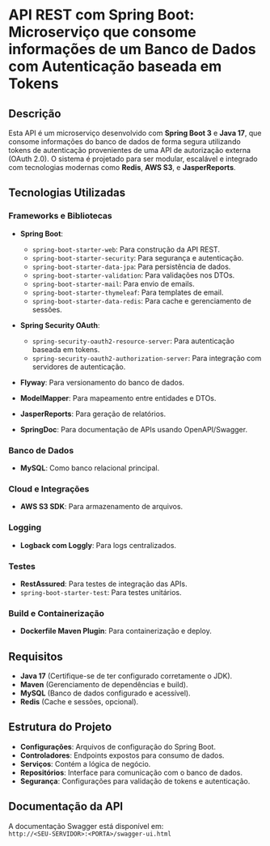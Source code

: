# API REST com Spring Boot: Microserviço que consome informações de um Banco de Dados com Autenticação baseada em Tokens

## Descrição

Esta API é um microserviço desenvolvido com **Spring Boot 3** e **Java 17**, que consome informações do banco de dados de forma segura utilizando tokens de autenticação provenientes de uma API de autorização externa (OAuth 2.0). O sistema é projetado para ser modular, escalável e integrado com tecnologias modernas como **Redis**, **AWS S3**, e **JasperReports**.

## Tecnologias Utilizadas

### Frameworks e Bibliotecas
- **Spring Boot**:
  - `spring-boot-starter-web`: Para construção da API REST.
  - `spring-boot-starter-security`: Para segurança e autenticação.
  - `spring-boot-starter-data-jpa`: Para persistência de dados.
  - `spring-boot-starter-validation`: Para validações nos DTOs.
  - `spring-boot-starter-mail`: Para envio de emails.
  - `spring-boot-starter-thymeleaf`: Para templates de email.
  - `spring-boot-starter-data-redis`: Para cache e gerenciamento de sessões.

- **Spring Security OAuth**:
  - `spring-security-oauth2-resource-server`: Para autenticação baseada em tokens.
  - `spring-security-oauth2-authorization-server`: Para integração com servidores de autenticação.

- **Flyway**: Para versionamento do banco de dados.

- **ModelMapper**: Para mapeamento entre entidades e DTOs.

- **JasperReports**: Para geração de relatórios.

- **SpringDoc**: Para documentação de APIs usando OpenAPI/Swagger.

### Banco de Dados
- **MySQL**: Como banco relacional principal.

### Cloud e Integrações
- **AWS S3 SDK**: Para armazenamento de arquivos.

### Logging
- **Logback com Loggly**: Para logs centralizados.

### Testes
- **RestAssured**: Para testes de integração das APIs.
- `spring-boot-starter-test`: Para testes unitários.

### Build e Containerização
- **Dockerfile Maven Plugin**: Para containerização e deploy.

## Requisitos

- **Java 17** (Certifique-se de ter configurado corretamente o JDK).
- **Maven** (Gerenciamento de dependências e build).
- **MySQL** (Banco de dados configurado e acessível).
- **Redis** (Cache e sessões, opcional).

## Estrutura do Projeto

- **Configurações**: Arquivos de configuração do Spring Boot.
- **Controladores**: Endpoints expostos para consumo de dados.
- **Serviços**: Contém a lógica de negócio.
- **Repositórios**: Interface para comunicação com o banco de dados.
- **Segurança**: Configurações para validação de tokens e autenticação.

## Documentação da API

A documentação Swagger está disponível em:  
`http://<SEU-SERVIDOR>:<PORTA>/swagger-ui.html`
